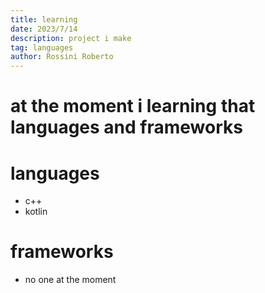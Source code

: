 ```yaml
---
title: learning
date: 2023/7/14
description: project i make
tag: languages
author: Rossini Roberto
---
```


# at the moment i learning that languages and frameworks
# languages
- c++
- kotlin
# frameworks
- no one at the moment
